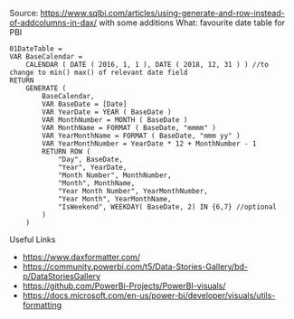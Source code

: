 Source: https://www.sqlbi.com/articles/using-generate-and-row-instead-of-addcolumns-in-dax/  with some additions
What: favourite date table for PBI
```
01DateTable =
VAR BaseCalendar =
    CALENDAR ( DATE ( 2016, 1, 1 ), DATE ( 2018, 12, 31 ) ) //to change to min() max() of relevant date field
RETURN
    GENERATE (
        BaseCalendar,
        VAR BaseDate = [Date]
        VAR YearDate = YEAR ( BaseDate )
        VAR MonthNumber = MONTH ( BaseDate )
        VAR MonthName = FORMAT ( BaseDate, "mmmm" )
        VAR YearMonthName = FORMAT ( BaseDate, "mmm yy" )
        VAR YearMonthNumber = YearDate * 12 + MonthNumber - 1
        RETURN ROW (
            "Day", BaseDate,
            "Year", YearDate,
            "Month Number", MonthNumber,
            "Month", MonthName,
            "Year Month Number", YearMonthNumber,
            "Year Month", YearMonthName,
            "IsWeekend", WEEKDAY( BaseDate, 2) IN {6,7} //optional
        )
    )
```

Useful Links
- https://www.daxformatter.com/
- https://community.powerbi.com/t5/Data-Stories-Gallery/bd-p/DataStoriesGallery
- https://github.com/PowerBi-Projects/PowerBI-visuals/
- https://docs.microsoft.com/en-us/power-bi/developer/visuals/utils-formatting
